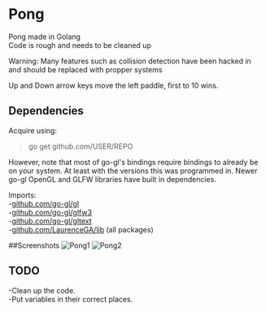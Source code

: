 # Pong
Pong made in Golang  
Code is rough and needs to be cleaned up  

Warning: Many features such as collision detection have been hacked in and should be replaced with propper systems

Up and Down arrow keys move the left paddle, first to 10 wins.  

## Dependencies  
Acquire using:  
> go get github.com/USER/REPO 

However, note that most of go-gl's bindings require bindings to already be on your system. At least with the versions this was programmed in. Newer go-gl OpenGL and GLFW libraries have built in dependencies.  

Imports:  
-[github.com/go-gl/gl](https://github.com/go-gl/gl)  
-[github.com/go-gl/glfw3](https://github.com/go-gl/glfw3)  
-[github.com/go-gl/gltext](https://github.com/go-gl/gltext)  
-[github.com/LaurenceGA/lib](https://github.com/LaurenceGA/lib) (all packages)

##Screenshots
![Pong1](https://github.com/LaurenceGA/Pong/blob/master/Screenshots/Pong1.png)
![Pong2](https://github.com/LaurenceGA/Pong/blob/master/Screenshots/Pong2.png)

## TODO
-Clean up the code.  
-Put variables in their correct places.   
